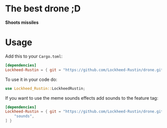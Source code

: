 # The best drone ;D

**Shoots missiles**

# Usage

Add this to your `Cargo.toml`:
```toml
[dependencies]
Lockheed-Rustin = { git = "https://github.com/Lockheed-Rustin/drone.git", package = "drone" }
```

To use it in your code do:
```rust
use Lockheed_Rustin::LockheedRustin;
```

If you want to use the meme sounds effects add sounds to the feature tag:
```toml
[dependencies]
Lockheed-Rustin = { git = "https://github.com/Lockheed-Rustin/drone.git", package = "drone", features = [
    "sounds",
] }
```
